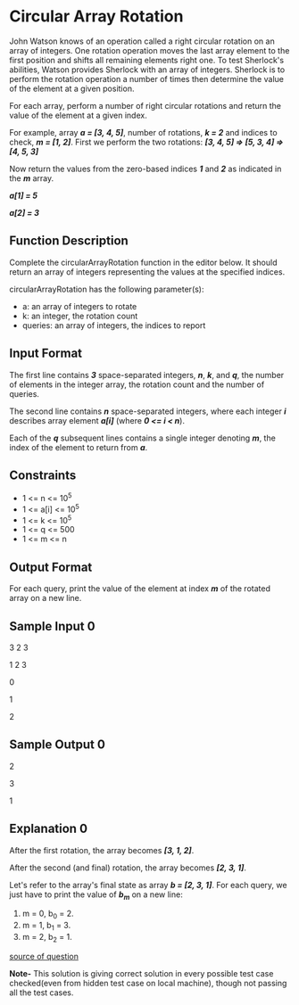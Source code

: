 # Circular Array Rotation

John Watson knows of an operation called a right circular rotation on an array of integers. One rotation operation moves the last array element to the first position and shifts all remaining elements right one. To test Sherlock's abilities, Watson provides Sherlock with an array of integers. Sherlock is to perform the rotation operation a number of times then determine the value of the element at a given position.

For each array, perform a number of right circular rotations and return the value of the element at a given index.

For example, array **_a = [3, 4, 5]_**, number of rotations, **_k = 2_** and indices to check, **_m = [1, 2]_**.
First we perform the two rotations:
**_[3, 4, 5] => [5, 3, 4] => [4, 5, 3]_**

Now return the values from the zero-based indices **_1_** and **_2_** as indicated in the **_m_** array.

**_a[1] = 5_**

**_a[2] = 3_**

## Function Description

Complete the circularArrayRotation function in the editor below. It should return an array of integers representing the values at the specified indices.

circularArrayRotation has the following parameter(s):

- a: an array of integers to rotate
- k: an integer, the rotation count
- queries: an array of integers, the indices to report

## Input Format

The first line contains **_3_** space-separated integers, **_n_**, **_k_**, and **_q_**, the number of elements in the integer array, the rotation count and the number of queries.

The second line contains **_n_** space-separated integers, where each integer **_i_** describes array element **_a[i]_** (where **_0 <= i < n_**).

Each of the **_q_** subsequent lines contains a single integer denoting **_m_**, the index of the element to return from **_a_**.

## Constraints

- 1 <= n <= 10<sup>5</sup>
- 1 <= a[i] <= 10<sup>5</sup>
- 1 <= k <= 10<sup>5</sup>
- 1 <= q <= 500
- 1 <= m <= n

## Output Format

For each query, print the value of the element at index **_m_** of the rotated array on a new line.

## Sample Input 0

3 2 3

1 2 3

0

1

2

## Sample Output 0

2

3

1

## Explanation 0

After the first rotation, the array becomes **_[3, 1, 2]_**.

After the second (and final) rotation, the array becomes **_[2, 3, 1]_**.

Let's refer to the array's final state as array **_b = [2, 3, 1]_**. For each query, we just have to print the value of **_b<sub>m</sub>_** on a new line:

1. m = 0, b<sub>0</sub> = 2.
2. m = 1, b<sub>1</sub> = 3.
3. m = 2, b<sub>2</sub> = 1.

[source of question](https://www.hackerrank.com/challenges/circular-array-rotation/problem)

**Note-** This solution is giving correct solution in every possible test case checked(even from hidden test case on local machine), though not passing all the test cases.
